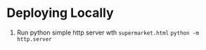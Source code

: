 # Deploying Locally
1. Run python simple http server wth `supermarket.html`
`python -m http.server`
